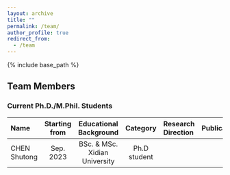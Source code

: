 ```yaml
---
layout: archive
title: ""
permalink: /team/
author_profile: true
redirect_from:
  - /team
---
```


{% include base_path %}

## Team Members

### Current Ph.D./M.Phil. Students

| Name         | Starting from  |  Educational Background       |  Category    |   Research Direction  |   Publications  |
|:--------------|:----------------:|:-------------------------------:|:--------------:|:-----------------------|:-----------------------|
| CHEN Shutong | Sep. 2023      | BSc. & MSc. Xidian University | Ph.D student |                       |                       |

